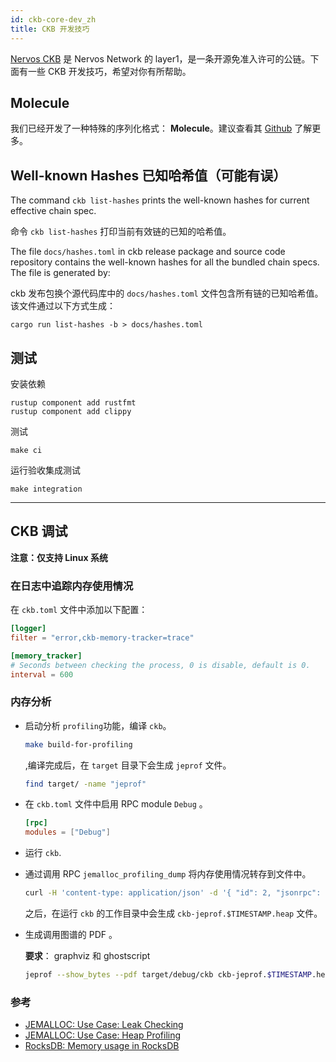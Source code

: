 ```yaml
---
id: ckb-core-dev_zh
title: CKB 开发技巧
---
```

[Nervos CKB](https://github.com/nervosnetwork/ckb) 是 Nervos Network 的 layer1，是一条开源免准入许可的公链。下面有一些 CKB 开发技巧，希望对你有所帮助。


## Molecule

我们已经开发了一种特殊的序列化格式： **Molecule**。建议查看其 [Github](https://github.com/nervosnetwork/molecule) 了解更多。

## Well-known Hashes 已知哈希值（可能有误）

The command `ckb list-hashes` prints the well-known hashes for current
effective chain spec.

命令 `ckb list-hashes` 打印当前有效链的已知的哈希值。

The file `docs/hashes.toml` in ckb release package and source code repository
contains the well-known hashes for all the bundled chain specs. The file is
generated by:

ckb 发布包换个源代码库中的 `docs/hashes.toml` 文件包含所有链的已知哈希值。该文件通过以下方式生成：

```
cargo run list-hashes -b > docs/hashes.toml
```

## 测试

安装依赖

```
rustup component add rustfmt
rustup component add clippy
```

测试

```
make ci
```

运行验收集成测试

```
make integration
```
---

## CKB 调试

**注意：仅支持 Linux 系统**

### 在日志中追踪内存使用情况

在  `ckb.toml` 文件中添加以下配置：

```toml
[logger]
filter = "error,ckb-memory-tracker=trace"

[memory_tracker]
# Seconds between checking the process, 0 is disable, default is 0.
interval = 600
```

### 内存分析

- 启动分析 `profiling`功能，编译 `ckb`。

  ```sh
  make build-for-profiling
  ```

  ,编译完成后，在 `target` 目录下会生成 `jeprof`  文件。

  ```sh
  find target/ -name "jeprof"
  ```

- 在  `ckb.toml` 文件中启用 RPC module `Debug` 。

  ```toml
  [rpc]
  modules = ["Debug"]
  ```

- 运行 `ckb`.

- 通过调用 RPC `jemalloc_profiling_dump` 将内存使用情况转存到文件中。

  ```sh
  curl -H 'content-type: application/json' -d '{ "id": 2, "jsonrpc": "2.0", "method": "jemalloc_profiling_dump", "params": [] }' http://localhost:8114
  ```

  之后，在运行 `ckb` 的工作目录中会生成 `ckb-jeprof.$TIMESTAMP.heap`  文件。

- 生成调用图谱的 PDF 。

  **要求**： graphviz 和 ghostscript

  ```sh
  jeprof --show_bytes --pdf target/debug/ckb ckb-jeprof.$TIMESTAMP.heap > call-graph.pdf
  ```

### 参考

- [JEMALLOC: Use Case: Leak Checking](https://github.com/jemalloc/jemalloc/wiki/Use-Case%3A-Leak-Checking)
- [JEMALLOC: Use Case: Heap Profiling](https://github.com/jemalloc/jemalloc/wiki/Use-Case%3A-Heap-Profiling)
- [RocksDB: Memory usage in RocksDB](https://github.com/facebook/rocksdb/wiki/Memory-usage-in-RocksDB)





